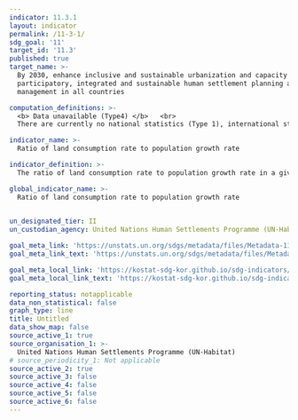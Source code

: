 ```yaml
---
indicator: 11.3.1
layout: indicator
permalink: /11-3-1/
sdg_goal: '11'
target_id: '11.3'
published: true
target_name: >-
  By 2030, enhance inclusive and sustainable urbanization and capacity for
  participatory, integrated and sustainable human settlement planning and
  management in all countries

computation_definitions: >-
  <b> Data unavailable (Type4) </b>   <br>
  There are currently no national statistics (Type 1), international statistics (Type 2), or alternative national statistics (Type 3) available. The Data of Type 1, type 2, or type 3 can be also included in case of temporary unavailability.

indicator_name: >-
  Ratio of land consumption rate to population growth rate

indicator_definition: >-
  The ratio of land consumption rate to population growth rate in a given period of time. 

global_indicator_name: >-
  Ratio of land consumption rate to population growth rate
  

un_designated_tier: II
un_custodian_agency: United Nations Human Settlements Programme (UN-Habitat)

goal_meta_link: 'https://unstats.un.org/sdgs/metadata/files/Metadata-11-03-01.pdf'
goal_meta_link_text: 'https://unstats.un.org/sdgs/metadata/files/Metadata-11-03-01.pdf'

goal_meta_local_link: 'https://kostat-sdg-kor.github.io/sdg-indicators/public/data/Metadata-11-03-01_ENG.pdf'
goal_meta_local_link_text: 'https://kostat-sdg-kor.github.io/sdg-indicators/public/data/Metadata-11-03-01_ENG.pdf'

reporting_status: notapplicable
data_non_statistical: false
graph_type: line
title: Untitled
data_show_map: false
source_active_1: true
source_organisation_1: >-
  United Nations Human Settlements Programme (UN-Habitat)
# source_periodicity_1: Not applicable
source_active_2: true
source_active_3: false
source_active_4: false
source_active_5: false
source_active_6: false
---
```

